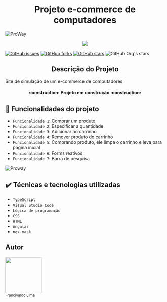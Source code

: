 
<h1 align="center"> Projeto e-commerce de computadores</h1>

![ProWay](https://user-images.githubusercontent.com/54116971/204795385-8b662417-14e4-46e4-9a49-01eb116a64f3.png)

<p align="center">
   <img src="http://img.shields.io/static/v1?label=STATUS&message=EM%20DESENVOLVIMENTO&color=GREEN&style=for-the-badge"/>
</p>

[![GitHub issues](https://img.shields.io/github/issues/francivaldolima/cloud-parking)](https://github.com/francivaldolima/cloud-parking/issues)
[![GitHub forks](https://img.shields.io/github/forks/francivaldolima/cloud-parking)](https://github.com/francivaldolima/cloud-parking/network)
[![GitHub stars](https://img.shields.io/github/stars/francivaldolima/cloud-parking)](https://github.com/francivaldolima/cloud-parking/stargazers)
![GitHub Org's stars](https://img.shields.io/github/stars/francivaldolima?style=social)

<h2 align="center">Descrição do Projeto</h2>
Site de simulação de um  e-commerce de computadores

 <h4 align="center"> 
     :construction:  Projeto em construção :construction:
</h4>

## :hammer:  Funcionalidades do projeto
- `Funcionalidade 1`: Comprar um produto
- `Funcionalidade 2`: Especificar a quantidade
- `Funcionalidade 3`: Adicionar ao carrinho
- `Funcionalidade 4`: Remover produto do carrinho
- `Funcionalidade 5`: Comprando produto, ele limpa o carrinho e leva para página inicial
- `Funcionalidade 6`: Forms reativos
- `Funcionalidade 7`: Barra de pesquisa


![Proway](https://user-images.githubusercontent.com/54116971/204795645-4b5448a4-78f1-4617-a3df-52e61487c635.gif)



## ✔️ Técnicas e tecnologias utilizadas
- ``TypeScript``
- ``Visual Studio Code``
- ``Lógica de programação``
- ``CSS``
- ``HTML``
- ``Angular``
- ``ngx-mask``


## Autor
[<img src="https://avatars.githubusercontent.com/u/54116971?v=4" width=115><br><sub>Francivaldo Lima</sub>](https://github.com/francivaldolima)





